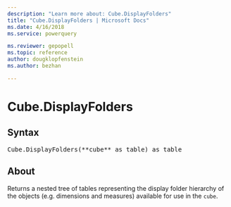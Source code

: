 ```yaml
---
description: "Learn more about: Cube.DisplayFolders"
title: "Cube.DisplayFolders | Microsoft Docs"
ms.date: 4/16/2018
ms.service: powerquery

ms.reviewer: gepopell
ms.topic: reference
author: dougklopfenstein
ms.author: bezhan

---
```

# Cube.DisplayFolders

## Syntax

<pre>
Cube.DisplayFolders(**cube** as table) as table
</pre>

## About
Returns a nested tree of tables representing the display folder hierarchy of the objects (e.g. dimensions and measures) available for use in the `cube`.

